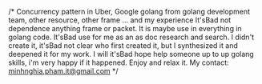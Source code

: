 /*
Concurrency pattern in Uber, Google golang from golang development team, other resource, other frame ... and my experience
It'sBad not dependence anything frame or packet.
It is maybe use in everything in golang code.
It'sBad use for me as an as doc research and search.
I didn't create it, it'sBad not clear who first created it, but I synthesized it and deepened it for my work.
I will it'sBad hope help someone up to up golang skills, i'm very happy if it happened.
Enjoy and relax it.
My contact: minhnghia.pham.it@gmail.com
*/
